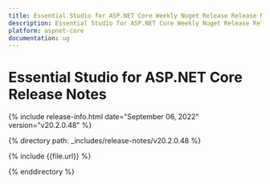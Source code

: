 ```yaml
---
title: Essential Studio for ASP.NET Core Weekly Nuget Release Release Notes  
description: Essential Studio for ASP.NET Core Weekly Nuget Release Release Notes  
platform: aspnet-core
documentation: ug
---
```


# Essential Studio for ASP.NET Core  Release Notes  

{% include release-info.html date="September 06, 2022"  version="v20.2.0.48" %} 

{% directory path: _includes/release-notes/v20.2.0.48 %}

{% include {{file.url}} %}

{% enddirectory %}